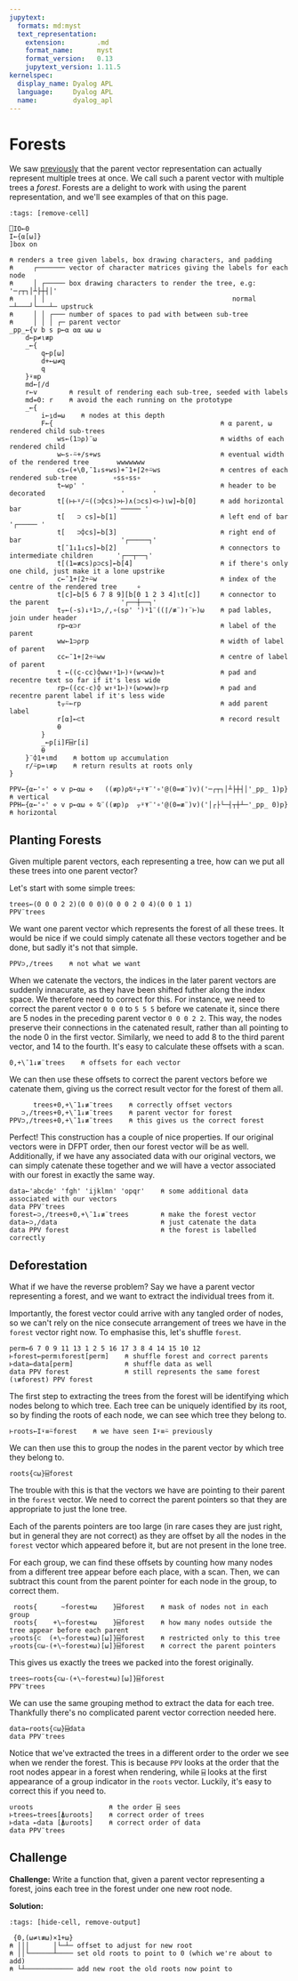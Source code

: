 ```yaml
---
jupytext:
  formats: md:myst
  text_representation:
    extension:        .md
    format_name:      myst
    format_version:   0.13
    jupytext_version: 1.11.5
kernelspec:
  display_name: Dyalog APL
  language:     Dyalog APL
  name:         dyalog_apl
---
```


# Forests

We saw [previously](parent-vectors.md#trimming-branches) that the parent vector representation can actually represent multiple trees at once. We call such a parent vector with multiple trees a *forest*. Forests are a delight to work with using the parent representation, and we'll see examples of that on this page.

```{code-cell}
:tags: [remove-cell]

⎕IO←0
I←{⍺[⍵]}
]box on

⍝ renders a tree given labels, box drawing characters, and padding
⍝     ┌─────── vector of character matrices giving the labels for each node
⍝     │ ┌───── box drawing characters to render the tree, e.g: '─┌┬┐│┴├┼┤│'
⍝     │ │                                               normal ─┴───┘└───┴─ upstruck
⍝     │ │ ┌─── number of spaces to pad with between sub-tree
⍝     │ │ │ ┌─ parent vector
_pp_←{v b s p←⍺ ⍺⍺ ⍵⍵ ⍵
    d←p≠⍳≢p
    _←{
        q←p[⍵]
        d+←⍵≠q
        q
    }⍣≡p
    md←⌈/d
    r←v        ⍝ result of rendering each sub-tree, seeded with labels
    md=0: r    ⍝ avoid the each running on the prototype
    _←{
        i←⍸d=⍵    ⍝ nodes at this depth
        F←{                                          ⍝ ⍺ parent, ⍵ rendered child sub-trees
            ws←(1⊃⍴)¨⍵                               ⍝ widths of each rendered child
            w←s-⍨+/s+ws                              ⍝ eventual width of the rendered tree       wwwwwww
            cs←(+\0,¯1↓s+ws)+¯1+⌈2÷⍨ws               ⍝ centres of each rendered sub-tree         ∘ss∘ss∘
            t←w⍴' '                                  ⍝ header to be decorated                   '       '
            t[(⊢⊢⍤/⍨((⊃⌽cs)>⊢)∧(⊃cs)<⊢)⍳w]←b[0]      ⍝ add horizontal bar                       ' ───── '
            t[   ⊃ cs]←b[1]                          ⍝ left end of bar                          '┌───── '
            t[   ⊃⌽cs]←b[3]                          ⍝ right end of bar                         '┌─────┐'
            t[¯1↓1↓cs]←b[2]                          ⍝ connectors to intermediate children      '┌──┬──┐'
            t[(1=≢cs)⍴⊃cs]←b[4]                      ⍝ if there's only one child, just make it a lone upstrike
            c←¯1+⌈2÷⍨w                               ⍝ index of the centre of the rendered tree     ∘
            t[c]←b[5 6 7 8 9][b[0 1 2 3 4]⍳t[c]]     ⍝ connector to the parent                  '┌──┼──┐'
            t⍪←(-s)↓⍤1⊃,/,∘(s⍴' ')⍤1¨((⌈/≢¨)↑¨⊢)⍵    ⍝ pad lables, join under header
            rp←⍺⊃r                                   ⍝ label of the parent
            ww←1⊃⍴rp                                 ⍝ width of label of parent
            cc←¯1+⌈2÷⍨ww                             ⍝ centre of label of parent
            t ←((c-cc)⌽ww↑⍤1⊢)⍣(w<ww)⊢t              ⍝ pad and recentre text so far if it's less wide
            rp←((cc-c)⌽ w↑⍤1⊢)⍣(w>ww)⊢rp             ⍝ pad and recentre parent label if it's less wide
            t⍪⍨←rp                                   ⍝ add parent label
            r[⍺]←⊂t                                  ⍝ record result
            ⍬
        }
        _←p[i]F⌸r[i]
        ⍬
    }¨⌽1+⍳md    ⍝ bottom up accumulation
    r/⍨p=⍳≢p    ⍝ return results at roots only
}

PPV←{⍺←'∘' ⋄ v p←⍺⍵ ⋄   ((≢p)⍴⍉⍤⍪⍤⍕¨'∘'@(0=≢¨)v)('─┌┬┐│┴├┼┤│'_pp_ 1)p}    ⍝ vertical
PPH←{⍺←'∘' ⋄ v p←⍺⍵ ⋄ ⍉¨((≢p)⍴  ⍪⍤⍕¨'∘'@(0=≢¨)v)('│┌├└─┤┬┼┴─'_pp_ 0)p}    ⍝ horizontal
```

## Planting Forests

Given multiple parent vectors, each representing a tree, how can we put all these trees into one parent vector?

Let's start with some simple trees:

```{code-cell}
trees←(0 0 0 2 2)(0 0 0)(0 0 0 2 0 4)(0 0 1 1)
PPV¨trees
```

We want one parent vector which represents the forest of all these trees. It would be nice if we could simply catenate all these vectors together and be done, but sadly it's not that simple.

```{code-cell} 
PPV⊃,/trees    ⍝ not what we want
```

When we catenate the vectors, the indices in the later parent vectors are suddenly innacurate, as they have been shifted futher along the index space. We therefore need to correct for this. For instance, we need to correct the parent vector `0 0 0` to `5 5 5` before we catenate it, since there are $5$ nodes in the preceding parent vector `0 0 0 2 2`. This way, the nodes preserve their connections in the catenated result, rather than all pointing to the node $0$ in the first vector. Similarly, we need to add $8$ to the third parent vector, and $14$ to the fourth. It's easy to calculate these offsets with a scan.

```{code-cell}
0,+\¯1↓≢¨trees    ⍝ offsets for each vector
```

We can then use these offsets to correct the parent vectors before we catenate them, giving us the correct result vector for the forest of them all.

```{code-cell}
      trees+0,+\¯1↓≢¨trees    ⍝ correctly offset vectors
   ⊃,/trees+0,+\¯1↓≢¨trees    ⍝ parent vector for forest
PPV⊃,/trees+0,+\¯1↓≢¨trees    ⍝ this gives us the correct forest
```

Perfect! This construction has a couple of nice properties. If our original vectors were in DFPT order, then our forest vector will be as well. Additionally, if we have any associated data with our original vectors, we can simply catenate these together and we will have a vector associated with our forest in exactly the same way.

```{code-cell}
data←'abcde' 'fgh' 'ijklmn' 'opqr'    ⍝ some additional data associated with our vectors
data PPV¨trees
forest←⊃,/trees+0,+\¯1↓≢¨trees        ⍝ make the forest vector
data←⊃,/data                          ⍝ just catenate the data
data PPV forest                       ⍝ the forest is labelled correctly
```

## Deforestation

What if we have the reverse problem? Say we have a parent vector representing a forest, and we want to extract the individual trees from it.

Importantly, the forest vector could arrive with any tangled order of nodes, so we can't rely on the nice consecute arrangement of trees we have in the `forest` vector right now. To emphasise this, let's shuffle `forest`.

```{code-cell}
perm←6 7 0 9 11 13 1 2 5 16 17 3 8 4 14 15 10 12
⊢forest←perm⍳forest[perm]    ⍝ shuffle forest and correct parents
⊢data←data[perm]             ⍝ shuffle data as well
data PPV forest              ⍝ still represents the same forest
(⍳≢forest) PPV forest
```

The first step to extracting the trees from the forest will be identifying which nodes belong to which tree. Each tree can be uniquely identified by its root, so by finding the roots of each node, we can see which tree they belong to.

```{code-cell}
⊢roots←I⍣≡⍨forest    ⍝ we have seen I⍣≡⍨ previously
```

We can then use this to group the nodes in the parent vector by which tree they belong to.

```{code-cell}
roots{⊂⍵}⌸forest
```

The trouble with this is that the vectors we have are pointing to their parent in the `forest` vector. We need to correct the parent pointers so that they are appropriate to just the lone tree.

Each of the parents pointers are too large (in rare cases they are just right, but in general they are not correct) as they are offset by all the nodes in the `forest` vector which appeared before it, but are not present in the lone tree.

For each group, we can find these offsets by counting how many nodes from a different tree appear before each place, with a scan. Then, we can subtract this count from the parent pointer for each node in the group, to correct them.

```{code-cell}
 roots{      ~forest∊⍵    }⌸forest    ⍝ mask of nodes not in each group
 roots{    +\~forest∊⍵    }⌸forest    ⍝ how many nodes outside the tree appear before each parent
⍪roots{⊂  (+\~forest∊⍵)[⍵]}⌸forest    ⍝ restricted only to this tree
⍪roots{⊂⍵-(+\~forest∊⍵)[⍵]}⌸forest    ⍝ correct the parent pointers
```

This gives us exactly the trees we packed into the forest originally.

```{code-cell}
trees←roots{⊂⍵-(+\~forest∊⍵)[⍵]}⌸forest
PPV¨trees
```

We can use the same grouping method to extract the data for each tree. Thankfully there's no complicated parent vector correction needed here.

```{code-cell}
data←roots{⊂⍵}⌸data
data PPV¨trees
```

Notice that we've extracted the trees in a different order to the order we see when we render the forest. This is because `PPV` looks at the order that the root nodes appear in a forest when rendering, while `⌸` looks at the first appearance of a group indicator in the `roots` vector. Luckily, it's easy to correct this if you need to.

```{code-cell}
∪roots                   ⍝ the order ⌸ sees
⊢trees←trees[⍋∪roots]    ⍝ correct order of trees
⊢data ←data [⍋∪roots]    ⍝ correct order of data
data PPV¨trees
```

## Challenge

**Challenge:** Write a function that, given a parent vector representing a forest, joins each tree in the forest under one new root node.

**Solution:**

```{code-cell}
:tags: [hide-cell, remove-output]

 {0,(⍵≠⍳≢⍵)×1+⍵}
⍝ │││      │└─┴─ offset to adjust for new root
⍝ ││└──────┴──── set old roots to point to 0 (which we're about to add)
⍝ └┴──────────── add new root the old roots now point to
```

